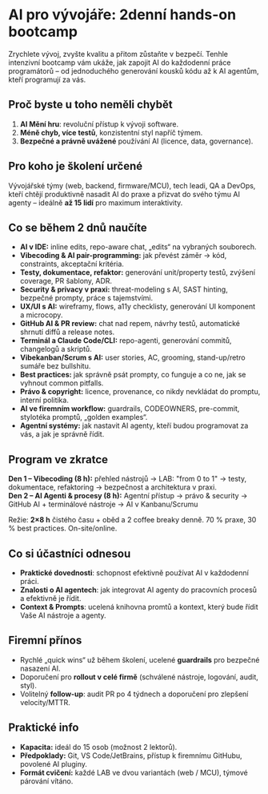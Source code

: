 # AI pro vývojáře: 2denní hands-on bootcamp

Zrychlete vývoj, zvyšte kvalitu a přitom zůstaňte v bezpečí. Tenhle intenzivní bootcamp vám ukáže, jak zapojit AI do každodenní práce programátorů – od jednoduchého generování kousků kódu až k AI agentům, kteří programují za vás.

## Proč byste u toho neměli chybět

1.  **AI Mění hru**: revoluční přístup k vývoji software.
2.  **Méně chyb, více testů**, konzistentní styl napříč týmem.
3.  **Bezpečné a právně uvážené** používání AI (licence, data, governance).

## Pro koho je školení určené

Vývojářské týmy (web, backend, firmware/MCU), tech leadi, QA a DevOps, kteří chtějí produktivně nasadit AI do praxe a přizvat do svého týmu AI agenty – ideálně **až 15 lidí** pro maximum interaktivity.

## Co se během 2 dnů naučíte

-   **AI v IDE:** inline edits, repo-aware chat, „edits“ na vybraných souborech.
-   **Vibecoding & AI pair-programming:** jak převést záměr → kód, constraints, akceptační kritéria.
-   **Testy, dokumentace, refaktor:** generování unit/property testů, zvýšení coverage, PR šablony, ADR.
-   **Security & privacy v praxi:** threat-modeling s AI, SAST hinting, bezpečné prompty, práce s tajemstvími.
-   **UX/UI s AI:** wireframy, flows, a11y checklisty, generování UI komponent a microcopy.
-   **GitHub AI & PR review:** chat nad repem, návrhy testů, automatické shrnutí diffů a release notes.
-   **Terminál a Claude Code/CLI:** repo-agenti, generování commitů, changelogů a skriptů.
-   **Vibekanban/Scrum s AI:** user stories, AC, grooming, stand-up/retro sumáře bez bullshitu.
-   **Best practices:** jak správně psát prompty, co funguje a co ne, jak se vyhnout common pitfalls.
-   **Právo & copyright:** licence, provenance, co nikdy nevkládat do promptu, interní politika.
-   **AI ve firemním workflow:** guardrails, CODEOWNERS, pre-commit, stylotéka promptů, „golden examples“.
-   **Agentní systémy:** jak nastavit AI agenty, kteří budou programovat za vás, a jak je správně řídit.

<div style="page-break-after: always;"></div>

## Program ve zkratce

**Den 1 – Vibecoding (8 h):** přehled nástrojů → LAB: "from 0 to 1" → testy, dokumentace, refaktoring → bezpečnost a architektura v praxi.  
**Den 2 – AI Agenti & procesy (8 h):** Agentní přístup → právo & security → GitHub AI + terminálové nástroje → AI v Kanbanu/Scrumu

Režie: **2×8 h** čistého času + oběd a 2 coffee breaky denně. 70 % praxe, 30 % best practices. On-site/online.

## Co si účastníci odnesou

-   **Praktické dovednosti**: schopnost efektivně používat AI v každodenní práci.
-   **Znalosti o AI agentech**: jak integrovat AI agenty do pracovních procesů a efektivně je řídit.
-   **Context & Prompts**: ucelená knihovna promtů a kontext, který bude řídit Vaše AI nástroje a agenty.

## Firemní přínos

-   Rychlé „quick wins“ už během školení, ucelené **guardrails** pro bezpečné nasazení AI.
-   Doporučení pro **rollout v celé firmě** (schválené nástroje, logování, audit, styl).
-   Volitelný **follow-up**: audit PR po 4 týdnech a doporučení pro zlepšení velocity/MTTR.

## Praktické info

-   **Kapacita:** ideál do 15 osob (možnost 2 lektorů).
-   **Předpoklady:** Git, VS Code/JetBrains, přístup k firemnímu GitHubu, povolené AI pluginy.
-   **Formát cvičení:** každé LAB ve dvou variantách (web / MCU), týmové párování vítáno.

